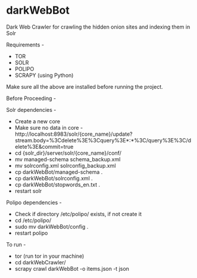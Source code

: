# darkWebBot
Dark Web Crawler for crawling the hidden onion sites and indexing them in Solr

Requirements - 
- TOR
- SOLR
- POLIPO
- SCRAPY (using Python)


Make sure all the above are installed before running the project.

Before Proceeding - 

Solr dependencies - 
- Create a new core
- Make sure no data in core - http://localhost:8983/solr/{core_name}/update?stream.body=%3Cdelete%3E%3Cquery%3E*:*%3C/query%3E%3C/delete%3E&commit=true
- cd {solr_dir}/server/solr/{core_name}/conf/
- mv managed-schema schema_backup.xml
- mv solrconfig.xml solrconfig_backup.xml
- cp darkWebBot/managed-schema .
- cp darkWebBot/solrconfig.xml .
- cp darkWebBot/stopwords_en.txt .
- restart solr

Polipo dependencies - 
- Check if directory /etc/polipo/ exists, if not create it
- cd /etc/polipo/
- sudo mv darkWebBot/config .
- restart polipo


To run - 
- tor (run tor in your machine)
- cd darkWebCrawler/
- scrapy crawl darkWebBot -o items.json -t json
